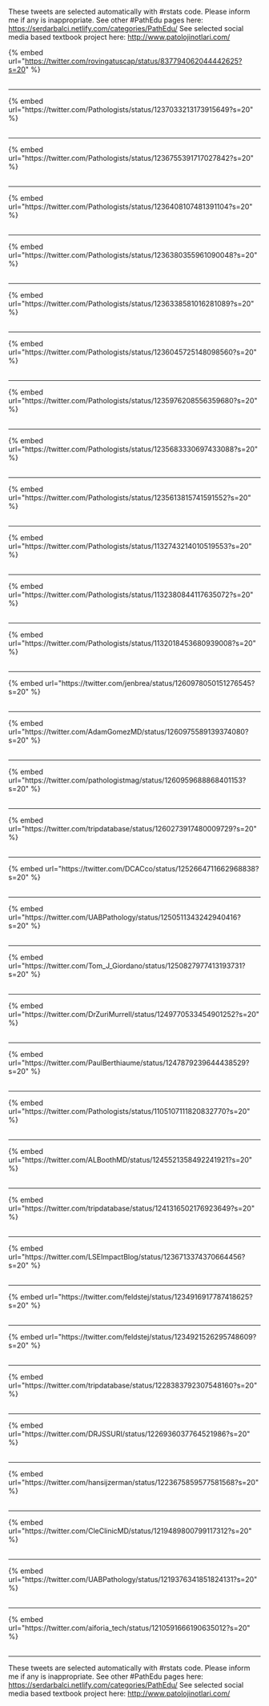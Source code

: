 

These tweets are selected automatically with #rstats code. Please inform me if any is inappropriate.
See other #PathEdu pages here: https://serdarbalci.netlify.com/categories/PathEdu/ 
See selected social media based textbook project here: http://www.patolojinotlari.com/

{% embed url="https://twitter.com/rovingatuscap/status/837794062044442625?s=20" %}<br>
<br>
<hr>
{% embed url="https://twitter.com/Pathologists/status/1237033213173915649?s=20" %}<br>
<br>
<hr>
{% embed url="https://twitter.com/Pathologists/status/1236755391717027842?s=20" %}<br>
<br>
<hr>
{% embed url="https://twitter.com/Pathologists/status/1236408107481391104?s=20" %}<br>
<br>
<hr>
{% embed url="https://twitter.com/Pathologists/status/1236380355961090048?s=20" %}<br>
<br>
<hr>
{% embed url="https://twitter.com/Pathologists/status/1236338581016281089?s=20" %}<br>
<br>
<hr>
{% embed url="https://twitter.com/Pathologists/status/1236045725148098560?s=20" %}<br>
<br>
<hr>
{% embed url="https://twitter.com/Pathologists/status/1235976208556359680?s=20" %}<br>
<br>
<hr>
{% embed url="https://twitter.com/Pathologists/status/1235683330697433088?s=20" %}<br>
<br>
<hr>
{% embed url="https://twitter.com/Pathologists/status/1235613815741591552?s=20" %}<br>
<br>
<hr>
{% embed url="https://twitter.com/Pathologists/status/1132743214010519553?s=20" %}<br>
<br>
<hr>
{% embed url="https://twitter.com/Pathologists/status/1132380844117635072?s=20" %}<br>
<br>
<hr>
{% embed url="https://twitter.com/Pathologists/status/1132018453680939008?s=20" %}<br>
<br>
<hr>
{% embed url="https://twitter.com/jenbrea/status/1260978050151276545?s=20" %}<br>
<br>
<hr>
{% embed url="https://twitter.com/AdamGomezMD/status/1260975589139374080?s=20" %}<br>
<br>
<hr>
{% embed url="https://twitter.com/pathologistmag/status/1260959688868401153?s=20" %}<br>
<br>
<hr>
{% embed url="https://twitter.com/tripdatabase/status/1260273917480009729?s=20" %}<br>
<br>
<hr>
{% embed url="https://twitter.com/DCACco/status/1252664711662968838?s=20" %}<br>
<br>
<hr>
{% embed url="https://twitter.com/UABPathology/status/1250511343242940416?s=20" %}<br>
<br>
<hr>
{% embed url="https://twitter.com/Tom_J_Giordano/status/1250827977413193731?s=20" %}<br>
<br>
<hr>
{% embed url="https://twitter.com/DrZuriMurrell/status/1249770533454901252?s=20" %}<br>
<br>
<hr>
{% embed url="https://twitter.com/PaulBerthiaume/status/1247879239644438529?s=20" %}<br>
<br>
<hr>
{% embed url="https://twitter.com/Pathologists/status/1105107111820832770?s=20" %}<br>
<br>
<hr>
{% embed url="https://twitter.com/ALBoothMD/status/1245521358492241921?s=20" %}<br>
<br>
<hr>
{% embed url="https://twitter.com/tripdatabase/status/1241316502176923649?s=20" %}<br>
<br>
<hr>
{% embed url="https://twitter.com/LSEImpactBlog/status/1236713374370664456?s=20" %}<br>
<br>
<hr>
{% embed url="https://twitter.com/feldstej/status/1234916917787418625?s=20" %}<br>
<br>
<hr>
{% embed url="https://twitter.com/feldstej/status/1234921526295748609?s=20" %}<br>
<br>
<hr>
{% embed url="https://twitter.com/tripdatabase/status/1228383792307548160?s=20" %}<br>
<br>
<hr>
{% embed url="https://twitter.com/DRJSSURI/status/1226936037764521986?s=20" %}<br>
<br>
<hr>
{% embed url="https://twitter.com/hansijzerman/status/1223675859577581568?s=20" %}<br>
<br>
<hr>
{% embed url="https://twitter.com/CleClinicMD/status/1219489800799117312?s=20" %}<br>
<br>
<hr>
{% embed url="https://twitter.com/UABPathology/status/1219376341851824131?s=20" %}<br>
<br>
<hr>
{% embed url="https://twitter.com/aiforia_tech/status/1210591666190635012?s=20" %}<br>
<br>
<hr>


These tweets are selected automatically with #rstats code. Please inform me if any is inappropriate.
See other #PathEdu pages here: https://serdarbalci.netlify.com/categories/PathEdu/ 
See selected social media based textbook project here: http://www.patolojinotlari.com/

